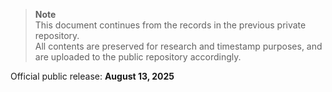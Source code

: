 > **Note**  
> This document continues from the records in the previous private repository.  
> All contents are preserved for research and timestamp purposes, and are uploaded to the public repository accordingly.


Official public release: **August 13, 2025**

